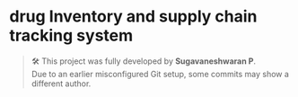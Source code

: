 # drug Inventory and supply chain tracking system
> 🛠 This project was fully developed by **Sugavaneshwaran P**.  
> Due to an earlier misconfigured Git setup, some commits may show a different author.
